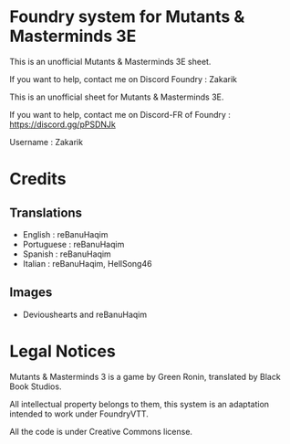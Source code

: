 # Foundry system for Mutants & Masterminds 3E

This is an unofficial Mutants & Masterminds 3E sheet.

If you want to help, contact me on Discord Foundry : Zakarik

This is an unofficial sheet for Mutants & Masterminds 3E.

If you want to help, contact me on Discord-FR of Foundry : https://discord.gg/pPSDNJk

Username : Zakarik

# Credits

## Translations

- English : reBanuHaqim
- Portuguese : reBanuHaqim
- Spanish : reBanuHaqim
- Italian : reBanuHaqim, HellSong46

## Images

- Devioushearts and reBanuHaqim

# Legal Notices

Mutants & Masterminds 3 is a game by Green Ronin, translated by Black Book Studios.

All intellectual property belongs to them, this system is an adaptation intended to work under FoundryVTT.

All the code is under Creative Commons license.
